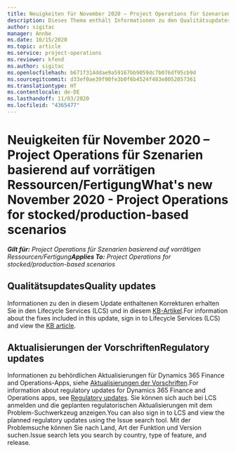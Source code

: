 ```yaml
---
title: Neuigkeiten für November 2020 – Project Operations für Szenarien basierend auf vorrätigen Ressourcen/Fertigung
description: Dieses Thema enthält Informationen zu den Qualitätsupdates, die in der Version von Project Operations vom November 2020 für Szenarien basierend auf auf vorrätigen Ressourcen/Fertigung verfügbar sind.
author: sigitac
manager: Annbe
ms.date: 10/15/2020
ms.topic: article
ms.service: project-operations
ms.reviewer: kfend
ms.author: sigitac
ms.openlocfilehash: b671f314ddae9a59167bb9059dc7b076df95cb9d
ms.sourcegitcommit: d33ef0ae39f90fe3b0f6b4524f483e8052057361
ms.translationtype: HT
ms.contentlocale: de-DE
ms.lasthandoff: 11/03/2020
ms.locfileid: "4365477"
---
```

# <a name="whats-new-november-2020---project-operations-for-stockedproduction-based-scenarios"></a><span data-ttu-id="c77a3-103">Neuigkeiten für November 2020 – Project Operations für Szenarien basierend auf vorrätigen Ressourcen/Fertigung</span><span class="sxs-lookup"><span data-stu-id="c77a3-103">What's new November 2020 - Project Operations for stocked/production-based scenarios</span></span>

<span data-ttu-id="c77a3-104">_**Gilt für:** Project Operations für Szenarien basierend auf vorrätigen Ressourcen/Fertigung_</span><span class="sxs-lookup"><span data-stu-id="c77a3-104">_**Applies To:** Project Operations for stocked/production-based scenarios_</span></span>

## <a name="quality-updates"></a><span data-ttu-id="c77a3-105">Qualitätsupdates</span><span class="sxs-lookup"><span data-stu-id="c77a3-105">Quality updates</span></span>

<span data-ttu-id="c77a3-106">Informationen zu den in diesem Update enthaltenen Korrekturen erhalten Sie in den Lifecycle Services (LCS) und in diesem [KB-Artikel](https://fix.lcs.dynamics.com/Issue/Details?bugId=488609&amp;dbType=3&amp;qc=8251e8e1d5e2386de850599926c1adc3fec8e2ba25308036d22cdfe0a1c28fc7).</span><span class="sxs-lookup"><span data-stu-id="c77a3-106">For information about the fixes included in this update, sign in to Lifecycle Services (LCS) and view the [KB article](https://fix.lcs.dynamics.com/Issue/Details?bugId=488609&amp;dbType=3&amp;qc=8251e8e1d5e2386de850599926c1adc3fec8e2ba25308036d22cdfe0a1c28fc7).</span></span>

## <a name="regulatory-updates"></a><span data-ttu-id="c77a3-107">Aktualisierungen der Vorschriften</span><span class="sxs-lookup"><span data-stu-id="c77a3-107">Regulatory updates</span></span>

<span data-ttu-id="c77a3-108">Informationen zu behördlichen Aktualisierungen für Dynamics 365 Finance and Operations-Apps, siehe [Aktualisierungen der Vorschriften](https://docs.microsoft.com/dynamics365/finance/localizations/regulatory-updates).</span><span class="sxs-lookup"><span data-stu-id="c77a3-108">For information about regulatory updates for Dynamics 365 Finance and Operations apps, see [Regulatory updates](https://docs.microsoft.com/dynamics365/finance/localizations/regulatory-updates).</span></span> <span data-ttu-id="c77a3-109">Sie können sich auch bei LCS anmelden und die geplanten regulatorischen Aktualisierungen mit dem Problem-Suchwerkzeug anzeigen.</span><span class="sxs-lookup"><span data-stu-id="c77a3-109">You can also sign in to LCS and view the planned regulatory updates using the Issue search tool.</span></span> <span data-ttu-id="c77a3-110">Mit der Problemsuche können Sie nach Land, Art der Funktion und Version suchen.</span><span class="sxs-lookup"><span data-stu-id="c77a3-110">Issue search lets you search by country, type of feature, and release.</span></span>
